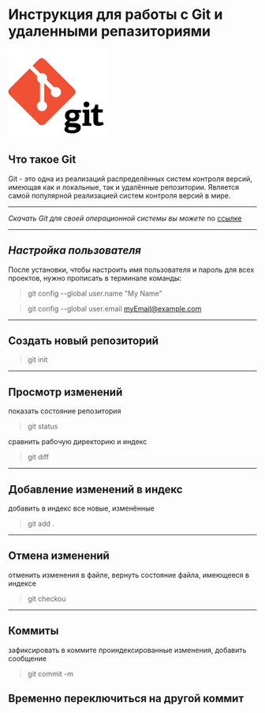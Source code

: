 # Инструкция для работы с Git и удаленными репазиториями

![Картинка][logo] 

[logo]:/git.png


## Что такое Git

Git - это одна из реализаций распределённых систем контроля версий, имеющая как и локальные, так и удалённые репозитории. Является самой популярной реализацией систем контроля версий в мире.
___

_Скачать Git для своей операционной системы вы можете_ по [ссылке](https://git-scm.com/book/ru/v2/%D0%92%D0%B2%D0%B5%D0%B4%D0%B5%D0%BD%D0%B8%D0%B5-%D0%A3%D1%81%D1%82%D0%B0%D0%BD%D0%BE%D0%B2%D0%BA%D0%B0-Git)
___
## _*Настройка пользователя*_

После установки, чтобы настроить имя пользователя и пароль для всех проектов, нужно прописать в терминале команды:

>git config --global user.name "My Name"

>git config --global user.email myEmail@example.com
___

## Создать новый репозиторий
>git init
___
## Просмотр изменений
показать состояние репозитория
>git status

сравнить рабочую директорию и индекс
>git diff
___
## Добавление изменений в индекс
добавить в индекс все новые, изменённые
>git add .
___
## Отмена изменений
отменить изменения в файле, вернуть состояние файла, имеющееся в индексе
>git checkou
___
## Коммиты
зафиксировать в коммите проиндексированные изменения, добавить сообщение
>git commit -m
## Временно переключиться на другой коммит
